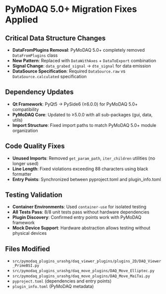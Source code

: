 # PyMoDAQ 5.0+ Migration Fixes Applied

## Critical Data Structure Changes
- **DataFromPlugins Removal**: PyMoDAQ 5.0+ completely removed `DataFromPlugins` class
- **New Pattern**: Replaced with `DataWithAxes` + `DataToExport` combination
- **Signal Change**: `data_grabed_signal` → `dte_signal` for data emission
- **DataSource Specification**: Required `DataSource.raw` vs `DataSource.calculated` specification

## Dependency Updates
- **Qt Framework**: PyQt5 → PySide6 (≥6.0.0) for PyMoDAQ 5.0+ compatibility
- **PyMoDAQ Core**: Updated to ≥5.0.0 with all sub-packages (gui, data, utils)
- **Import Structure**: Fixed import paths to match PyMoDAQ 5.0+ module organization

## Code Quality Fixes
- **Unused Imports**: Removed `get_param_path`, `iter_children` utilities (no longer used)
- **Line Length**: Fixed violations exceeding 88 characters using black formatter
- **Entry Points**: Synchronized between pyproject.toml and plugin_info.toml

## Testing Validation
- **Container Environments**: Used `container-use` for isolated testing
- **All Tests Pass**: 8/8 unit tests pass without hardware dependencies
- **Plugin Discovery**: Confirmed entry points work with PyMoDAQ framework
- **Mock Device Support**: Hardware abstraction allows testing without physical devices

## Files Modified
- `src/pymodaq_plugins_urashg/daq_viewer_plugins/plugins_2D/DAQ_Viewer_PrimeBSI.py`
- `src/pymodaq_plugins_urashg/daq_move_plugins/DAQ_Move_Elliptec.py`  
- `src/pymodaq_plugins_urashg/daq_move_plugins/DAQ_Move_MaiTai.py`
- `pyproject.toml` (dependencies and entry points)
- `plugin_info.toml` (PyMoDAQ metadata)